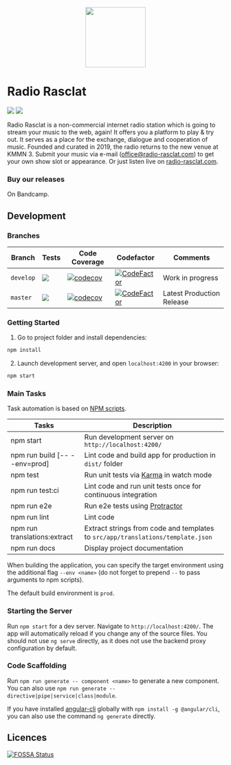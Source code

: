 <div align="center"><img src="https://assets.dmnktoe.de/radio-rasclat/logo/logo.svg" width="140"></div>

# Radio Rasclat

<p>
<img src="https://img.shields.io/github/package-json/v/dmnktoe/outlet.svg">
<img src="https://david-dm.org/dmnktoe/outlet/status.svg">
</p>

Radio Rasclat is a non-commercial internet radio station which is going to stream your music to the web, again! It offers you a platform to play & try out. It serves as a place for the exchange, dialogue and cooperation of music. Founded and curated in 2019, the radio returns to the new venue at KMMN 3. Submit your music via e-mail ([office@radio-rasclat.com](mailto:office@radio-rasclat.com)) to get your own show slot or appearance. Or just listen live on [radio-rasclat.com](https://radio-rasclat.com/).

### Buy our releases

On Bandcamp.

## Development

### Branches

<!-- prettier-ignore -->
| Branch    | Tests | Code Coverage | Codefactor | Comments                 |
| --------- | ----- | ------------- | ---------- | ------------------------ |
| `develop` | <img src="https://travis-ci.com/dmnktoe/outlet.svg?branch=develop"> | [![codecov](https://codecov.io/gh/dmnktoe/outlet/branch/develop/graph/badge.svg)](https://codecov.io/gh/dmnktoe/radio-rasclat-server) | [![CodeFactor](https://www.codefactor.io/repository/github/dmnktoe/outlet/badge/develop)](https://www.codefactor.io/repository/github/dmnktoe/outlet/overview/develop) | Work in progress |
| `master`  | <img src="https://travis-ci.com/dmnktoe/outlet.svg?branch=master"> | [![codecov](https://codecov.io/gh/dmnktoe/outlet/branch/master/graph/badge.svg)](https://codecov.io/gh/dmnktoe/radio-rasclat-server) | [![CodeFactor](https://www.codefactor.io/repository/github/dmnktoe/outlet/badge/develop)](https://www.codefactor.io/repository/github/dmnktoe/outlet/overview/master) | Latest Production Release |

### Getting Started

1. Go to project folder and install dependencies:

```bash
npm install
```

2. Launch development server, and open `localhost:4200` in your browser:

```bash
npm start
```

### Main Tasks

Task automation is based on [NPM scripts](https://docs.npmjs.com/misc/scripts).

| Tasks                         | Description                                                                     |
| ----------------------------- | ------------------------------------------------------------------------------- |
| npm start                     | Run development server on `http://localhost:4200/`                              |
| npm run build [-- --env=prod] | Lint code and build app for production in `dist/` folder                        |
| npm test                      | Run unit tests via [Karma](https://karma-runner.github.io) in watch mode        |
| npm run test:ci               | Lint code and run unit tests once for continuous integration                    |
| npm run e2e                   | Run e2e tests using [Protractor](http://www.protractortest.org)                 |
| npm run lint                  | Lint code                                                                       |
| npm run translations:extract  | Extract strings from code and templates to `src/app/translations/template.json` |
| npm run docs                  | Display project documentation                                                   |

When building the application, you can specify the target environment using the additional flag `--env <name>` (do not
forget to prepend `--` to pass arguments to npm scripts).

The default build environment is `prod`.

### Starting the Server

Run `npm start` for a dev server. Navigate to `http://localhost:4200/`. The app will automatically reload if you change
any of the source files.
You should not use `ng serve` directly, as it does not use the backend proxy configuration by default.

### Code Scaffolding

Run `npm run generate -- component <name>` to generate a new component. You can also use
`npm run generate -- directive|pipe|service|class|module`.

If you have installed [angular-cli](https://github.com/angular/angular-cli) globally with `npm install -g @angular/cli`,
you can also use the command `ng generate` directly.

## Licences

[![FOSSA Status](https://app.fossa.io/api/projects/git%2Bgithub.com%2Fdmnktoe%2Foutlet.svg?type=large)](https://app.fossa.io/projects/git%2Bgithub.com%2Fdmnktoe%2Foutlet?ref=badge_large)
